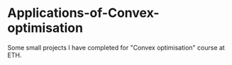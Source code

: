 # Applications-of-Convex-optimisation
Some small projects I have completed for "Convex optimisation" course at ETH.
